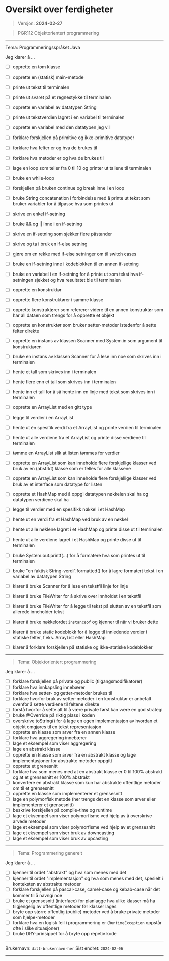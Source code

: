 # Oversikt over ferdigheter

> Versjon: **2024-02-27**

> PGR112 Objektorientert programmering

---

Tema: Programmeringsspråket Java

Jeg klarer å ...

- [ ] opprette en tom klasse
- [ ] opprette en (statisk) main-metode
- [ ] printe ut tekst til terminalen
- [ ] printe ut svaret på et regnestykke til terminalen
- [ ] opprette en variabel av datatypen String
- [ ] printe ut tekstverdien lagret i en variabel til terminalen
- [ ] opprette en variabel med den datatypen jeg vil
- [ ] forklare forskjellen på primitive og ikke-primitive datatyper
- [ ] forklare hva felter er og hva de brukes til
- [ ] forklare hva metoder er og hva de brukes til
- [ ] lage en loop som teller fra 0 til 10 og printer ut tallene til terminalen
- [ ] bruke en while-loop
- [ ] forskjellen på bruken continue og break inne i en loop
- [ ] bruke String concatenation i forbindelse med å printe ut tekst som bruker variabler for å tilpasse hva som printes ut
- [ ] skrive en enkel if-setning
- [ ] bruke && og || inne i en if-setning
- [ ] skrive en if-setning som sjekker flere påstander
- [ ] skrive og ta i bruk en if-else setning
- [ ] gjøre om en rekke med if-else setninger om til switch cases
- [ ] bruke en if-setning inne i kodeblokken til en annen if-setning
- [ ] bruke en variabel i en if-setning for å printe ut som tekst hva if-setningen sjekket og hva resultatet ble til terminalen
- [ ] opprette en konstruktør
- [ ] opprette flere konstruktører i samme klasse
- [ ] opprette konstruktører som refererer videre til en annen konstruktør som har all dataen som trengs for å opprette et objekt
- [ ] opprette en konstruktør som bruker setter-metoder istedenfor å sette felter direkte
- [ ] opprette en instans av klassen Scanner med System.in som argument til konstruktøren
- [ ] bruke en instans av klassen Scanner for å lese inn noe som skrives inn i terminalen
- [ ] hente et tall som skrives inn i terminalen
- [ ] hente flere enn et tall som skrives inn i terminalen
- [ ] hente inn et tall for å så hente inn en linje med tekst som skrives inn i terminalen
- [ ] opprette en ArrayList med en gitt type
- [ ] legge til verdier i en ArrayList
- [ ] hente ut én spesifik verdi fra et ArrayList og printe verdien til terminalen
- [ ] hente ut alle verdiene fra et ArrayList og printe disse verdiene til terminalen
- [ ] tømme en ArrayList slik at listen tømmes for verdier
- [ ] opprette en ArrayList som kan inneholde flere forskjellige klasser ved bruk av en (abstrkt) klasse som er felles for alle klassene
- [ ] opprette en ArrayList som kan inneholde flere forskjellige klasser ved bruk av et interface som datatype for listen
- [ ] opprette et HashMap med å oppgi datatypen nøkkelen skal ha og datatypen verdiene skal ha
- [ ] legge til verdier med en spesifikk nøkkel i et HashMap
- [ ] hente ut en verdi fra et HashMap ved bruk av en nøkkel
- [ ] hente ut alle nøklene lagret i et HashMap og printe disse ut til temrinalen
- [ ] hente ut alle verdiene lagret i et HashMap og printe disse ut til terminalen
- [ ] bruke System.out.printf(...) for å formatere hva som printes ut til terminalen
- [ ] bruke "en faktisk String-verdi".formatted() for å lagre formatert tekst i en variabel av datatypen String
- [ ] klarer å bruke Scanner for å lese en tekstfil linje for linje
- [ ] klarer å bruke FileWriter for å skrive over innholdet i en tekstfil
- [ ] klarer å bruke FileWriter for å legge til tekst på slutten av en tekstfil som allerede inneholder tekst
- [ ] klarer å bruke nøkkelordet `instanceof` og kjenner til når vi bruker dette
- [ ] klarer å bruke static kodeblokk for å legge til innledende verdier i statiske felter, f.eks. ArrayList eller HashMap
- [ ] klarer å forklare forskjellen på statiske og ikke-statiske kodeblokker


---

> Tema: Objektorientert programmering

Jeg klarer å ...

- [ ] forklare forskjellen på private og public (tilgangsmodifikatorer)
- [ ] forklare hva innkapsling innebærer
- [ ] forklare hva setter- og getter-metoder brukes til
- [ ] forklare hvorfor bruk av setter-metoder i en konstruktør er anbefalt ovenfor å sette verdiene til feltene direkte
- [ ] forstå hvorfor å sette alt til å være private først kan være en god strategi
- [ ] bruke @Override på riktig plass i koden
- [ ] overskrive toString() for å lage en egen implementasjon av hvordan et objekt omgjøres til en tekst representasjon
- [ ] opprette en klasse som arver fra en annen klasse
- [ ] forklare hva aggregering innebærer
- [ ] lage et eksempel som viser aggregering
- [ ] lage en abstrakt klasse
- [ ] opprette en klasse som arver fra en abstrakt klasse og lage implementasjoner for abstrakte metoder oppgitt
- [ ] opprette et grenesnitt
- [ ] forklare hva som menes med at en abstrakt klasse er 0 til 100% abstrakt og at et grensesnitt er 100% abstrakt
- [ ] konvertere en abstrakt klasse som kun har abstrakte offentlige metoder om til et grensesnitt
- [ ] opprette en klasse som implementerer et grensesnitt
- [ ] lage en polymorfisk metode (her trengs det en klasse som arver eller implementerer et grensesnitt)
- [ ] beskrive forskjellen på compile-time og runtime
- [ ] lage et eksempel som viser polymorfisme ved hjelp av å overskrive arvede metoder
- [ ] lage et eksempel som viser polymorfisme ved hjelp av et grensesnitt
- [ ] lage et eksempel som viser bruk av downcasting
- [ ] lage et eksempel som viser bruk av upcasting

---

> Tema: Programmering generelt

Jeg klarer å ...

- [ ] kjenner til ordet "abstrakt" og hva som menes med det
- [ ] kjenner til ordet "implementasjon" og hva som menes med det, spesielt i konteksten av abstrakte metoder
- [ ] forklare forskjellen på pascal-case, camel-case og kebab-case når det kommer til å navngi noe
- [ ] bruke et grensesnitt (interface) for planlagge hva ulike klasser må ha tilgjengelig av offentlige metoder før klasser lages
- [ ] bryte opp større offentlig (public) metoder ved å bruke private metoder som hjelpe-metoder
- [ ] forklare hva en logisk feil i programmering er (`RuntimeException` oppstår ofte i slike situasjoner)
- [ ] bruke DRY-prinsippet for å bryte opp repetiv kode

---

Brukernavn: `ditt-brukernavn-her`
Sist endret: `2024-02-06`

---
